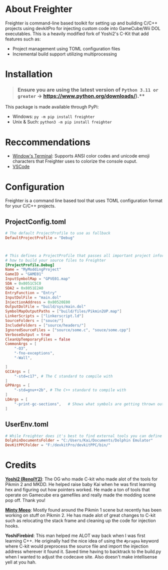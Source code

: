 # About Freighter

Freighter is command-line based toolkit for setting up and building C/C++ projects using devkitPro for injecting custom code into GameCube/Wii DOL executables. This is a heavily modified fork of Yoshi2's C-Kit that add features such as:

- Project management using TOML configuration files
- Incremental build support utilizing multiprocessing

# Installation

> ### Ensure you are using the latest version of `Python 3.11 or greater` -> https://www.python.org/downloads/).\*\*

This package is made available through PyPi:

- Windows: `py -m pip install freighter`
- Unix & Such: `python3 -m pip install freighter`

# Reccommendations

- [Window's Terminal](https://github.com/microsoft/terminal): Supports ANSI color codes and unicode emoji characters that Freighter uses to colorize the console ouput.
- [VSCode](https://code.visualstudio.com/)

# Configuration

Freighter is a command line based tool that uses TOML configuration format for your C/C++ projects.

## ProjectConfig.toml

```toml
# The default ProjectProfile to use as fallback
DefaultProjectProfile = "Debug"



# This defines a ProjectProfile that passes all important project information about
# how to build your source files to Freighter
[ProjectProfile.Debug]
Name = "MyModdingProject"
GameID = "GAME01"
InputSymbolMap = "GPVE01.map"
SDA = 0x8051C5C0
SDA2 = 0x8051E2A0
EntryFunction = "Entry"
InputDolFile = "main.dol"
InjectionAddress = 0x80520E00
OutputDolFile = "build/sys/main.dol"
SymbolMapOutputPaths = ["build/files/Pikmin2UP.map"]
LinkerScripts = ["linkerscript.ld"]
SourceFolders = ["souce/"]
IncludeFolders = ["source/headers/"]
IgnoredSourceFiles = ["source/some.c", "souce/some.cpp"]
VerboseOutput = true
CleanUpTemporaryFiles = false
CommonArgs = [
    "-O3",
    "-fno-exceptions",
    "-Wall",

]
GCCArgs = [
    "-std=c17", # The C standard to compile with
]
GPPArgs = [
    "-std=gnu++2b", # The C++ standard to compile with
]
LDArgs = [
    "-print-gc-sections",   # Shows what symbols are getting thrown out
]
```
## UserEnv.toml

```toml
# While Freighter does it's best to find external tools you can define explicit paths if they are installed in a non-default way
DolphinDocumentsFolder = "C:/Users/Kai/Documents/Dolphin Emulator"
DevKitPPCFolder = "F:/devkitPro/devkitPPC/bin/"
```

# Credits

**[Yoshi2 (RenolY2)](https://github.com/RenolY2)**: The OG who made C-kit who made alot of the tools for Pikmin 2 and MKDD. He helped raise baby Kai when he was first learning hex and figuring out how pointers worked. He made a ton of tools that operate on Gamecube era gamefiles and really made the modding scene pop off. Thank you!

**[Minty Meeo](https://github.com/Minty-Meeo)**: Mostly found around the Pikmin 1 scene but recently has been working on stuff on Pikmin 2. He has made alot of great changes to C-kit such as relocating the stack frame and cleaning up the code for injection hooks.

**YoshiFirebird**: This man helped me ALOT way back when I was first learning C++. He originally had the nice idea of using the `#pragma` keyword where C-kit would preprocess the source file and import the injection address wherever it found it. Saved time having to backtrack to the build.py when I wanted to adjust the codecave site. Also doesn't make intellisense yell at you hah.

